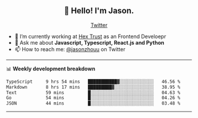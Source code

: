 <h2 align="center">👋 Hello! I'm Jason.</h2>
<p align="center">
  <a href="https://twitter.com/jasonzhouu">Twitter</a>
</p>


- 🔭 I’m currently working at [Hex Trust](https://hextrust.com/) as an Frontend Develoepr
- 💬 Ask me about **Javascript, Typescript, React.js and Python**
- 📫 How to reach me: [@jasonzhouu](https://twitter.com/jasonzhouu) on Twitter

-------

📊 **Weekly development breakdown**
<!--START_SECTION:waka-->

```txt
TypeScript     9 hrs 54 mins   ███████████▓░░░░░░░░░░░░░   46.56 %
Markdown       8 hrs 17 mins   █████████▓░░░░░░░░░░░░░░░   38.95 %
Text           59 mins         █░░░░░░░░░░░░░░░░░░░░░░░░   04.63 %
Go             54 mins         █░░░░░░░░░░░░░░░░░░░░░░░░   04.26 %
JSON           44 mins         █░░░░░░░░░░░░░░░░░░░░░░░░   03.48 %
```

<!--END_SECTION:waka-->

-------
